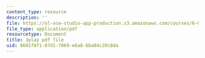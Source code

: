 ```yaml
---
content_type: resource
description: ''
file: https://ol-ocw-studio-app-production.s3.amazonaws.com/courses/6-00sc-introduction-to-computer-science-and-programming-spring-2011/8601f8f107d17869e6a86ba84c20c84a_hGQw3KJ7i6Q.pdf
file_type: application/pdf
resourcetype: Document
title: 3play pdf file
uid: 8601f8f1-07d1-7869-e6a8-6ba84c20c84a
---
```

